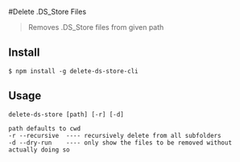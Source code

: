 #Delete .DS_Store Files

> Removes .DS_Store files from given path

## Install
```
$ npm install -g delete-ds-store-cli
```

## Usage
```
delete-ds-store [path] [-r] [-d]

path defaults to cwd
-r --recursive  ---- recursively delete from all subfolders
-d --dry-run    ---- only show the files to be removed without actually doing so
```
